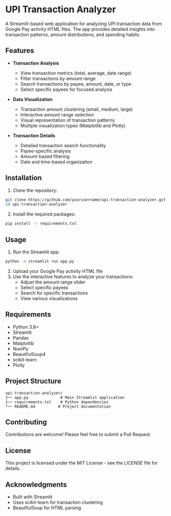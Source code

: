 # UPI Transaction Analyzer

A Streamlit-based web application for analyzing UPI transaction data from Google Pay activity HTML files. The app provides detailed insights into transaction patterns, amount distributions, and spending habits.

## Features

- **Transaction Analysis**
  - View transaction metrics (total, average, date range)
  - Filter transactions by amount range
  - Search transactions by payee, amount, date, or type
  - Select specific payees for focused analysis

- **Data Visualization**
  - Transaction amount clustering (small, medium, large)
  - Interactive amount range selection
  - Visual representation of transaction patterns
  - Multiple visualization types (Matplotlib and Plotly)

- **Transaction Details**
  - Detailed transaction search functionality
  - Payee-specific analysis
  - Amount-based filtering
  - Date and time-based organization

## Installation

1. Clone the repository:
```bash
git clone https://github.com/yourusername/upi-transaction-analyzer.git
cd upi-transaction-analyzer
```

2. Install the required packages:
```bash
pip install -r requirements.txt
```

## Usage

1. Run the Streamlit app:
```bash
python -m streamlit run app.py
```

2. Upload your Google Pay activity HTML file
3. Use the interactive features to analyze your transactions:
   - Adjust the amount range slider
   - Select specific payees
   - Search for specific transactions
   - View various visualizations

## Requirements

- Python 3.8+
- Streamlit
- Pandas
- Matplotlib
- NumPy
- BeautifulSoup4
- scikit-learn
- Plotly

## Project Structure

```
upi-transaction-analyzer/
├── app.py              # Main Streamlit application
├── requirements.txt    # Python dependencies
└── README.md          # Project documentation
```

## Contributing

Contributions are welcome! Please feel free to submit a Pull Request.

## License

This project is licensed under the MIT License - see the LICENSE file for details.

## Acknowledgments

- Built with Streamlit
- Uses scikit-learn for transaction clustering
- BeautifulSoup for HTML parsing 